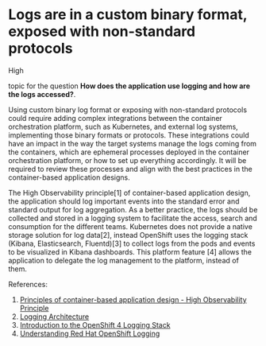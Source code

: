 # Logs are in a custom binary format, exposed with non-standard protocols

<div class="risk-rounded-box high">High</div>

topic for the question **How does the application use logging and how are the logs accessed?**.

Using custom binary log format or exposing with non-standard protocols could
require adding complex integrations between the container orchestration platform,
such as Kubernetes, and external log systems, implementing those binary formats or
protocols. These integrations could have an impact in the way the target systems
manage the logs coming from the containers, which are ephemeral processes deployed
in the container orchestration platform, or how to set up everything accordingly.
It will be required to review these processes and align with the best practices in
the container-based application designs.

The High Observability principle[1] of container-based application design, the
application should log important events into the standard error and standard
output for log aggregation. As a better practice, the logs should be collected
and stored in a logging system to facilitate the access, search and consumption
for the different teams. Kubernetes does not provide a native storage solution
for log data[2], instead OpenShift uses the logging stack (Kibana, Elasticsearch,
Fluentd)[3] to collect logs from the pods and events to be visualized in Kibana
dashboards. This platform feature [4] allows the application to delegate the log
management to the platform, instead of them.

References:
1. [Principles of container-based application design - High Observability Principle](https://www.redhat.com/en/resources/cloud-native-container-design-whitepaper)
2. [Logging Architecture](https://kubernetes.io/docs/concepts/cluster-administration/logging/)
3. [Introduction to the OpenShift 4 Logging Stack](https://cloud.redhat.com/blog/introduction-to-the-openshift-4-logging-stack)
4. [Understanding Red Hat OpenShift Logging](https://docs.openshift.com/container-platform/4.8/logging/cluster-logging.html)
